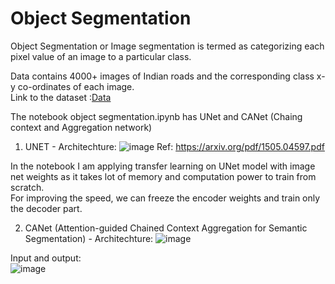 # Object Segmentation

Object Segmentation or Image segmentation is termed as categorizing each pixel value of an image to a particular class.

Data contains 4000+ images of Indian roads and the corresponding class x-y co-ordinates of each image. <br> Link to the dataset :<a href="https://drive.google.com/file/d/1iQ93IWVdR6dZ6W7RahbLq166u-6ADelJ/view?usp=sharing">Data</a>


The notebook object segmentation.ipynb has UNet and CANet (Chaing context and Aggregation network)

1) UNET -  Architechture:
![image](https://user-images.githubusercontent.com/58596028/132141468-df95e72b-f38c-4a89-a472-8ba94e921e00.png) Ref: https://arxiv.org/pdf/1505.04597.pdf

In the notebook I am applying transfer learning on UNet model with image net weights as it takes lot of memory and computation power to train from scratch. <br>
For improving the speed, we can freeze the encoder weights and train only the decoder part.

2) CANet (Attention-guided Chained Context Aggregation for Semantic Segmentation) - Architechture:
![image](https://user-images.githubusercontent.com/58596028/132141553-68a609a8-7080-48b4-badf-90e2d0a53931.png)

Input and output: <br>
![image](https://user-images.githubusercontent.com/58596028/132141399-304399d4-ae38-4512-b573-28f1d7ce8f78.png)


